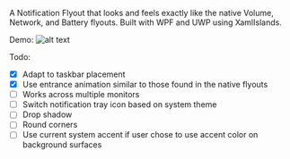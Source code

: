 A Notification Flyout that looks and feels exactly like the native Volume, Network, and Battery flyouts. Built with WPF and UWP using XamlIslands. 

Demo:
![alt text](https://github.com/TheXamlGuy/NotificationFlyout/blob/master/demo.gif)

Todo:
- [x] Adapt to taskbar placement
- [x] Use entrance animation similar to those found in the native flyouts
- [ ] Works across multiple monitors
- [ ] Switch notification tray icon based on system theme
- [ ] Drop shadow
- [ ] Round corners
- [ ] Use current system accent if user chose to use accent color on background surfaces
